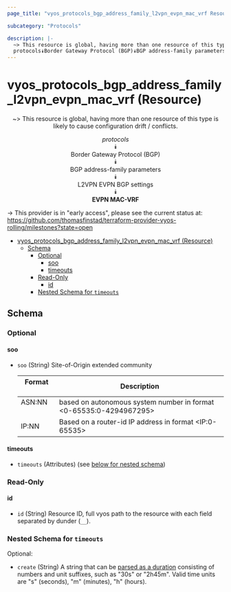 ```yaml
---
page_title: "vyos_protocols_bgp_address_family_l2vpn_evpn_mac_vrf Resource - vyos"

subcategory: "Protocols"

description: |-
  ~> This resource is global, having more than one resource of this type is likely to cause configuration drift / conflicts.
  protocols⯯Border Gateway Protocol (BGP)⯯BGP address-family parameters⯯L2VPN EVPN BGP settings⯯EVPN MAC-VRF
---
```


# vyos_protocols_bgp_address_family_l2vpn_evpn_mac_vrf (Resource)
<center>

~> This resource is global, having more than one resource of this type is likely to cause configuration drift / conflicts.

*protocols*  
⯯  
Border Gateway Protocol (BGP)  
⯯  
BGP address-family parameters  
⯯  
L2VPN EVPN BGP settings  
⯯  
**EVPN MAC-VRF**


</center>

-> This provider is in "early access", please see the current status at: https://github.com/thomasfinstad/terraform-provider-vyos-rolling/milestones?state=open

<!--TOC-->

- [vyos_protocols_bgp_address_family_l2vpn_evpn_mac_vrf (Resource)](#vyos_protocols_bgp_address_family_l2vpn_evpn_mac_vrf-resource)
  - [Schema](#schema)
    - [Optional](#optional)
      - [soo](#soo)
      - [timeouts](#timeouts)
    - [Read-Only](#read-only)
      - [id](#id)
    - [Nested Schema for `timeouts`](#nested-schema-for-timeouts)

<!--TOC-->

<!-- schema generated by tfplugindocs -->
## Schema

### Optional

#### soo
- `soo` (String) Site-of-Origin extended community

    |  Format  &emsp;|  Description                                                         |
    |----------|----------------------------------------------------------------------|
    |  ASN:NN  &emsp;|  based on autonomous system number in format &lt;0-65535:0-4294967295&gt;  |
    |  IP:NN   &emsp;|  Based on a router-id IP address in format &lt;IP:0-65535&gt;              |
#### timeouts
- `timeouts` (Attributes) (see [below for nested schema](#nestedatt--timeouts))

### Read-Only

#### id
- `id` (String) Resource ID, full vyos path to the resource with each field separated by dunder (`__`).

<a id="nestedatt--timeouts"></a>
### Nested Schema for `timeouts`

Optional:

- `create` (String) A string that can be [parsed as a duration](https://pkg.go.dev/time#ParseDuration) consisting of numbers and unit suffixes, such as &#34;30s&#34; or &#34;2h45m&#34;. Valid time units are &#34;s&#34; (seconds), &#34;m&#34; (minutes), &#34;h&#34; (hours).
